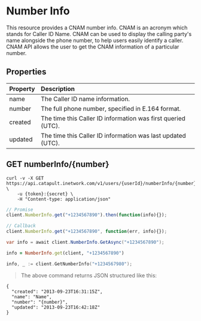 # Number Info
This resource provides a CNAM number info. CNAM is an acronym which stands for Caller ID Name. CNAM can be used to display the calling party's name alongside the phone number, to help users easily identify a caller. CNAM API allows the user to get the CNAM information of a particular number.

## Properties
| Property | Description                                                  |
|:---------|:-------------------------------------------------------------|
| name     | The Caller ID name information.                              |
| number   | The full phone number, specified in E.164 format.            |
| created  | The time this Caller ID information was first queried (UTC). |
| updated  | The time this Caller ID information was last updated (UTC).  |

## GET numberInfo/{number}

```shell
curl -v -X GET https://api.catapult.inetwork.com/v1/users/{userId}/numberInfo/{number} \
	-u {token}:{secret} \
	-H "Content-type: application/json"
```

```js
// Promise
client.NumberInfo.get("+1234567890").then(function(info){});

// Callback
client.NumberInfo.get("+1234567890", function(err, info){});
```

```csharp
var info = await client.NumberInfo.GetAsync("+1234567890");
```

```ruby
info = NumberInfo.get(client, "+1234567890")
```

```go
info, _ := client.GetNumberInfo("+1234567980");
```

> The above command returns JSON structured like this:

```
{
  "created": "2013-09-23T16:31:15Z",
  "name": "Name",
  "number": "{number}",
  "updated": "2013-09-23T16:42:18Z"
}
```
